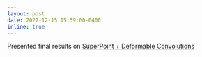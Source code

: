 ```yaml
---
layout: post
date: 2022-12-15 15:59:00-0400
inline: true
---
```


Presented final results on <a href="https://mrsdprojects.ri.cmu.edu/2022teamc/">SuperPoint + Deformable Convolutions</a>
